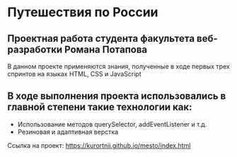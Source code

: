 # Путешествия по России

## Проектная работа студента факультета веб-разработки Романа Потапова

В данном проекте применяются знания, полученные в ходе первых трех спринтов на языках HTML, CSS и JavaScript
 
## В ходе выполнения проекта использовались в главной степени такие технологии как:

* Использование методов querySelector, addEventListener и т.д.
* Резиновая и адаптивная верстка

Ссылка на проект: https://kurortnii.github.io/mesto/index.html
